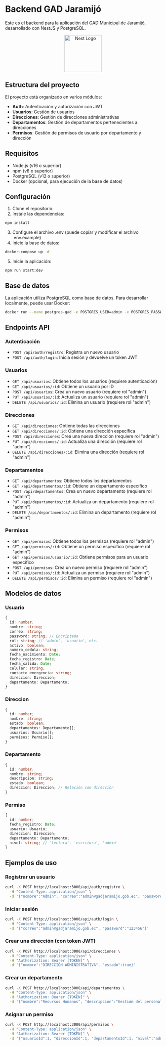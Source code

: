 # Backend GAD Jaramijó

Este es el backend para la aplicación del GAD Municipal de Jaramijó, desarrollado con NestJS y PostgreSQL.

<p align="center">
  <img src="https://nestjs.com/img/logo-small.svg" width="120" alt="Nest Logo" />
</p>

## Estructura del proyecto

El proyecto está organizado en varios módulos:

- **Auth**: Autenticación y autorización con JWT
- **Usuarios**: Gestión de usuarios
- **Direcciones**: Gestión de direcciones administrativas
- **Departamentos**: Gestión de departamentos pertenecientes a direcciones
- **Permisos**: Gestión de permisos de usuario por departamento y dirección

## Requisitos

- Node.js (v16 o superior)
- npm (v8 o superior)
- PostgreSQL (v12 o superior)
- Docker (opcional, para ejecución de la base de datos)

## Configuración

1. Clone el repositorio
2. Instale las dependencias:
```bash
npm install
```
3. Configure el archivo .env (puede copiar y modificar el archivo .env.example)
4. Inicie la base de datos:
```bash
docker-compose up -d
```
5. Inicie la aplicación:
```bash
npm run start:dev
```

## Base de datos

La aplicación utiliza PostgreSQL como base de datos. Para desarrollar localmente, puede usar Docker:

```bash
docker run --name postgres-gad -e POSTGRES_USER=admin -e POSTGRES_PASSWORD=admin123 -e POSTGRES_DB=gad_db -p 5432:5432 -d postgres
```

## Endpoints API

### Autenticación

- `POST /api/auth/registro`: Registra un nuevo usuario
- `POST /api/auth/login`: Inicia sesión y devuelve un token JWT

### Usuarios

- `GET /api/usuarios`: Obtiene todos los usuarios (requiere autenticación)
- `GET /api/usuarios/:id`: Obtiene un usuario por ID
- `POST /api/usuarios`: Crea un nuevo usuario (requiere rol "admin")
- `PUT /api/usuarios/:id`: Actualiza un usuario (requiere rol "admin")
- `DELETE /api/usuarios/:id`: Elimina un usuario (requiere rol "admin")

### Direcciones

- `GET /api/direcciones`: Obtiene todas las direcciones
- `GET /api/direcciones/:id`: Obtiene una dirección específica
- `POST /api/direcciones`: Crea una nueva dirección (requiere rol "admin")
- `PUT /api/direcciones/:id`: Actualiza una dirección (requiere rol "admin")
- `DELETE /api/direcciones/:id`: Elimina una dirección (requiere rol "admin")

### Departamentos

- `GET /api/departamentos`: Obtiene todos los departamentos
- `GET /api/departamentos/:id`: Obtiene un departamento específico
- `POST /api/departamentos`: Crea un nuevo departamento (requiere rol "admin")
- `PUT /api/departamentos/:id`: Actualiza un departamento (requiere rol "admin")
- `DELETE /api/departamentos/:id`: Elimina un departamento (requiere rol "admin")

### Permisos

- `GET /api/permisos`: Obtiene todos los permisos (requiere rol "admin")
- `GET /api/permisos/:id`: Obtiene un permiso específico (requiere rol "admin")
- `GET /api/permisos/usuario/:id`: Obtiene permisos para un usuario específico
- `POST /api/permisos`: Crea un nuevo permiso (requiere rol "admin")
- `PUT /api/permisos/:id`: Actualiza un permiso (requiere rol "admin")
- `DELETE /api/permisos/:id`: Elimina un permiso (requiere rol "admin")

## Modelos de datos

### Usuario
```typescript
{
  id: number;
  nombre: string;
  correo: string;
  password: string; // Encriptada
  rol: string; // 'admin', 'usuario', etc.
  activo: boolean;
  numero_cedula: string;
  fecha_nacimiento: Date;
  fecha_registro: Date;
  fecha_salida: Date;
  celular: string;
  contacto_emergencia: string;
  direccion: Direccion;
  departamento: Departamento;
}
```

### Direccion
```typescript
{
  id: number;
  nombre: string;
  estado: boolean;
  departamentos: Departamento[];
  usuarios: Usuario[];
  permisos: Permiso[];
}
```

### Departamento
```typescript
{
  id: number;
  nombre: string;
  descripcion: string;
  estado: boolean;
  direccion: Direccion; // Relación con dirección
}
```

### Permiso
```typescript
{
  id: number;
  fecha_registro: Date;
  usuario: Usuario;
  direccion: Direccion;
  departamento: Departamento;
  nivel: string; // 'lectura', 'escritura', 'admin'
}
```

## Ejemplos de uso

### Registrar un usuario
```bash
curl -X POST http://localhost:3000/api/auth/registro \
  -H "Content-Type: application/json" \
  -d '{"nombre":"Admin", "correo":"admin@gadjaramijo.gob.ec", "password":"123456", "rol":"admin"}'
```

### Iniciar sesión
```bash
curl -X POST http://localhost:3000/api/auth/login \
  -H "Content-Type: application/json" \
  -d '{"correo":"admin@gadjaramijo.gob.ec", "password":"123456"}'
```

### Crear una dirección (con token JWT)
```bash
curl -X POST http://localhost:3000/api/direcciones \
  -H "Content-Type: application/json" \
  -H "Authorization: Bearer [TOKEN]" \
  -d '{"nombre":"DIRECCIÓN ADMINISTRATIVA", "estado":true}'
```

### Crear un departamento
```bash
curl -X POST http://localhost:3000/api/departamentos \
  -H "Content-Type: application/json" \
  -H "Authorization: Bearer [TOKEN]" \
  -d '{"nombre":"Recursos Humanos", "descripcion":"Gestión del personal", "direccionId":1, "estado":true}'
```

### Asignar un permiso
```bash
curl -X POST http://localhost:3000/api/permisos \
  -H "Content-Type: application/json" \
  -H "Authorization: Bearer [TOKEN]" \
  -d '{"usuarioId":1, "direccionId":1, "departamentoId":1, "nivel":"admin"}'
```

